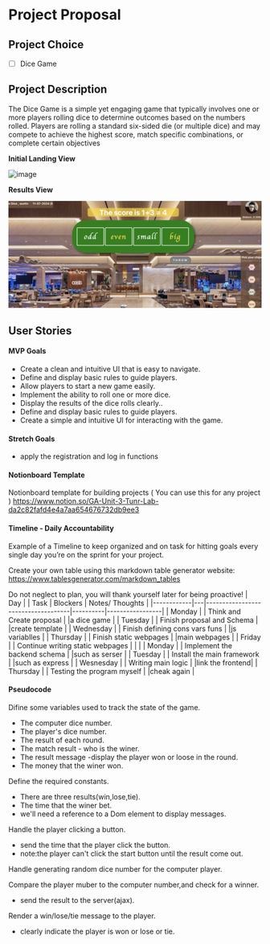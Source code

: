 # Project Proposal

## Project Choice 

- [ ] Dice Game

## Project Description 

The Dice Game is a simple yet engaging game that typically involves one or more players rolling dice to determine outcomes based on the numbers rolled. Players are rolling a standard six-sided die (or multiple dice) and may compete to achieve the highest score, match specific combinations, or complete certain objectives

**Initial Landing View**

![image](https://github.com/kevinsubmit/dice-game/blob/main/public/images/newone.png)

**Results View**

![image](https://github.com/kevinsubmit/dice-game/blob/main/public/images/newtwo.png)

## User Stories

#### MVP Goals

- Create a clean and intuitive UI that is easy to navigate.
- Define and display basic rules to guide players.
- Allow players to start a new game easily.
- Implement the ability to roll one or more dice.
- Display the results of the dice rolls clearly..
- Define and display basic rules to guide players.
- Create a simple and intuitive UI for interacting with the game.

#### Stretch Goals

-  apply the registration and log in functions


#### Notionboard Template
Notionboard template for building projects ( You can use this for any project )
https://www.notion.so/GA-Unit-3-Tunr-Lab-da2c82fafd4e4a7aa654676732db9ee3

#### Timeline - Daily Accountability
Example of a Timeline to keep organized and on task for hitting goals every single day you’re on the sprint for your project.

Create your own table using this markdown table generator website:
https://www.tablesgenerator.com/markdown_tables

Do not neglect to plan, you will thank yourself later for being proactive!
| Day        |   | Task                               | Blockers | Notes/ Thoughts |
|------------|---|------------------------------------|----------|-----------------|
| Monday     |   | Think and Create proposal          |          |a dice game      |
| Tuesday    |   | Finish proposal and Schema         |          |create template  |
| Wednesday  |   | Finish defining cons vars funs     |          |js variablles    |
| Thursday   |   | Finish static webpages             |          |main  webpages   |
| Friday     |   | Continue writing  static webpages  |          |                 |
| Monday     |   | Implement the backend schema       |          |such as serser   |
| Tuesday    |   | Install the main framework         |          |such as express  |
| Wesnesday  |   | Writing main logic                 |          |link the frontend|
| Thursday   |   | Testing the program myself         |          |cheak again      |

#### Pseudocode
Difine some variables used to track the state of the game.
- The computer dice number.
- The player's dice number.
- The result of each round.
- The match result - who is the winer.
- The result message -display the player won or loose in the round.
- The money that the winer won.
 
Define the required constants.
- There are three results(win,lose,tie).
- The time that the winer bet.
- we'll need a reference to a Dom element to display messages.

Handle the player clicking a button.
- send the time that the player click the button.
- note:the player can't click the start button until the result come out.

Handle generating random dice number for the computer player.

Compare the player muber to the computer number,and check for a winner.
- send the result to the server(ajax).

Render a win/lose/tie message to the player.
- clearly indicate the player is won or lose or tie.

  

 

 
 
 
 
 





